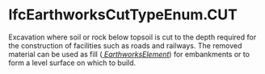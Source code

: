 IfcEarthworksCutTypeEnum.CUT
============================
Excavation where soil or rock below topsoil is cut to the depth required for
the construction of facilities such as roads and railways. The removed
material can be used as fill ([
_EarthworksElement_]($element://{04D59E49-786C-4558-8F2F-4AC00545AE17})) for
embankments or to form a level surface on which to build.  
  



